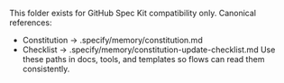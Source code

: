 
This folder exists for GitHub Spec Kit compatibility only.
Canonical references:
- Constitution → .specify/memory/constitution.md
- Checklist  → .specify/memory/constitution-update-checklist.md
Use these paths in docs, tools, and templates so flows can read them consistently.
